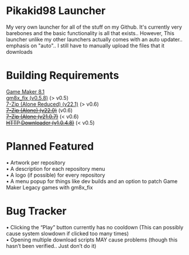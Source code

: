 ﻿# Pikakid98 Launcher
My very own launcher for all of the stuff on my Github. It's currently very barebones and the basic functionality is all that exists.. However, This launcher unlike my other launchers actually comes with an auto updater.. emphasis on "auto".. I still have to manually upload the files that it downloads

# Building Requirements

[Game Maker 8.1](https://archive.org/details/GameMaker81)
\
[gm8x_fix (v0.5.8)](https://github.com/skyfloogle/gm8x_fix/releases/tag/v0.5.8) (> v0.5)
\
[7-Zip (Alone Reduced) (v22.1)](https://www.7-zip.org/a/7zr.exe) (> v0.6)
\
~~[7-Zip (Alone) (v22.0)](https://www.7-zip.org/a/7z2107-extra.7z)~~ (v0.6)
\
~~[7-Zip (Alone (v21.0.7)](https://www.7-zip.org/a/7z2107-extra.7z)~~ (< v0.6)
\
~~[HTTP Downloader (v1.0.4.8)](https://github.com/erickutcher/httpdownloader/releases/v1.0.4.8)~~ (< v0.5)

# Planned Featured

• Artwork per repository
\
• A description for each repository menu
\
• A logo (if possible) for every repository
\
• A menu popup for things like dev builds and an option to patch Game Maker Legacy games with gm8x_fix


# Bug Tracker

• Clicking the “Play” button currently has no cooldown (This can possibly cause system slowdown if clicked too many times)
\
• Opening multiple download scripts MAY cause problems (though this hasn’t been verified.. Just don’t do it)
